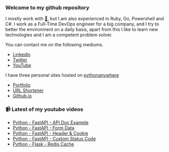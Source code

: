### Welcome to my github repository

I mostly work with [:snake:](https://www.python.org/), but I am also experienced in Ruby, Go, Powershell and C#. I work as a Full-Time DevOps engineer for a big company, and I try to better the environment on a daily basis, apart from this I like to learn new technologies and I am a competent problem solver.

You can contact me on the following mediums.
- [Linkedin](https://www.linkedin.com/in/r3ap3rpy)
- [Twitter](https://twitter.com/r3ap3rpy)
- [YouTube](https://www.youtube.com/channel/UC1qkMXH8d2I9DDAtBSeEHqg)

I have three personal sites hosted on [pythonanywhere](https://www.pythonanywhere.com/)
- [Portfolio](http://r3ap3rpy.pythonanywhere.com/)
- [URL Shortener](http://shortenpy.pythonanywhere.com/)
- [Github.io](https://r3ap3rpy.github.io/)

### :video_camera: Latest of my youtube videos
<!-- YOUTUBE:START -->
- [Python - FastAPI - API Doc Example](https://www.youtube.com/watch?v=K-KsfJzSkaY)
- [Python - FastAPI - Form Data](https://www.youtube.com/watch?v=OQL4zMqGb2k)
- [Python - FastAPI - Header & Cookie](https://www.youtube.com/watch?v=3A90XnCFIQQ)
- [Python - FastAPI - Custom Status Code](https://www.youtube.com/watch?v=El-PntX7HTM)
- [Python - Flask - Redis Cache](https://www.youtube.com/watch?v=bbHvpaY0PSE)
<!-- YOUTUBE:END -->

